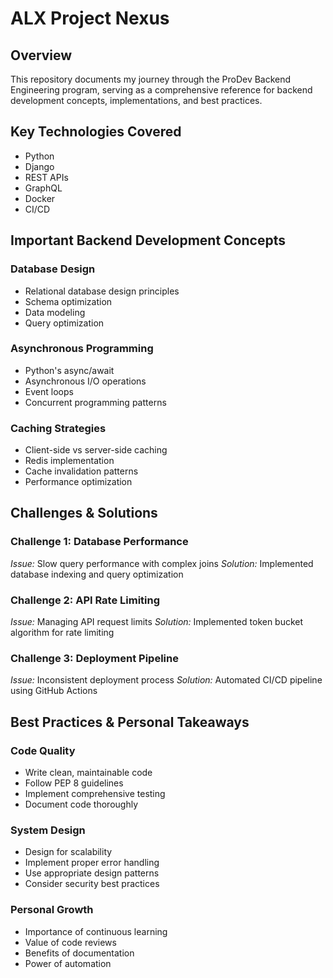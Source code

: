 # ALX Project Nexus

## Overview
This repository documents my journey through the ProDev Backend Engineering program, serving as a comprehensive reference for backend development concepts, implementations, and best practices.

## Key Technologies Covered
- Python
- Django
- REST APIs
- GraphQL
- Docker
- CI/CD

## Important Backend Development Concepts

### Database Design
- Relational database design principles
- Schema optimization
- Data modeling
- Query optimization

### Asynchronous Programming
- Python's async/await
- Asynchronous I/O operations
- Event loops
- Concurrent programming patterns

### Caching Strategies
- Client-side vs server-side caching
- Redis implementation
- Cache invalidation patterns
- Performance optimization

## Challenges & Solutions

### Challenge 1: Database Performance
*Issue:* Slow query performance with complex joins
*Solution:* Implemented database indexing and query optimization

### Challenge 2: API Rate Limiting
*Issue:* Managing API request limits
*Solution:* Implemented token bucket algorithm for rate limiting

### Challenge 3: Deployment Pipeline
*Issue:* Inconsistent deployment process
*Solution:* Automated CI/CD pipeline using GitHub Actions

## Best Practices & Personal Takeaways

### Code Quality
- Write clean, maintainable code
- Follow PEP 8 guidelines
- Implement comprehensive testing
- Document code thoroughly

### System Design
- Design for scalability
- Implement proper error handling
- Use appropriate design patterns
- Consider security best practices

### Personal Growth
- Importance of continuous learning
- Value of code reviews
- Benefits of documentation
- Power of automation
